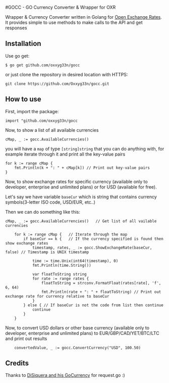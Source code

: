 #GOCC - GO Currency Converter & Wrapper for OXR

Wrapper & Currency Converter written in Golang for [Open Exchange Rates](https://openexchangerates.org/).
It provides simple to use methods to make calls to the API and get responses

## Installation
Use go get:

`$ go get github.com/oxxyg33n/gocc`

or just clone the repository in desired location with HTTPS:

`git clone https://github.com/Oxxyg33n/gocc.git`

## How to use
First, import the package:

`import "github.com/oxxyg33n/gocc`

Now, to show a list of all available currencies

`
		cMap, _ := gocc.AvailableCurrencies()
`

you will have a `map` of type `[string]string` that you can do anything with, for example iterate through it and
print all the key-value pairs


    for k := range cMap {
        fmt.Println(k + ": " + cMap[k]) // Print out key-value pairs
    }
    
Now, to show exchange rates for specific currency (available only to developer, enterprise and unlimited plans) or
for USD (available for free).

Let's say we have variable `baseCur` which is string that contains currency symbols(3-letter ISO code, USD/EUR, etc..)

Then we can do something like this:


    cMap, _ := gocc.AvailableCurrencies()   // Get list of all vailable currencies

		for k := range cMap {   // Iterate through the map
			if baseCur == k {   // If the currency specified is found then show exchange rates
				timestamp, rates, _ := gocc.ShowExchangeRate(baseCur, false) // Timestamp is UNIX timestamp
				
				time := time.Unix(int64(timestamp), 0)
				fmt.Println(time.String())
				
				var floatToString string
				for rate := range rates {
				    floatToString = strconv.FormatFloat(rates[rate], 'f', 6, 64)
				    fmt.Println(rate + ": " + floatToString) // Print out exchange rate for currency relative to baseCur
				}
			} else { // If baseCur is not the code from list then continue
				continue
			}
		}

Now, to convert USD dollars or other base currency (available only to developer, enterprise and unlimited plans)
to EUR/GBP/CAD/YET/BTC/LTC and print out results

        convertedValue, _ := gocc.ConvertCurrency("USD", 100.50)
        
## Credits
Thanks to [DiSiquera and his GoCurrency](https://github.com/DiSiqueira/GoCurrency) for request.go :)